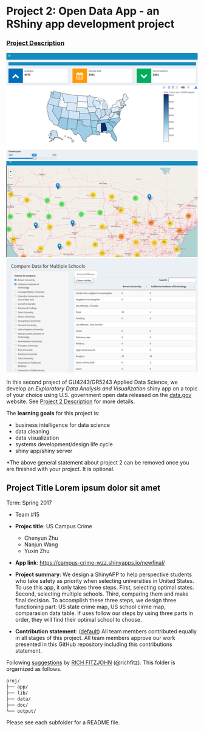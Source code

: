 # Project 2: Open Data App - an RShiny app development project

### [Project Description](doc/project2_desc.md)

![screenshot](doc/us.png)
![screenshot](doc/usSchool.png)
![screenshot](doc/DataTable.png)


In this second project of GU4243/GR5243 Applied Data Science, we develop an *Exploratory Data Analysis and Visualization* shiny app on a topic of your choice using U.S. government open data released on the [data.gov](https://data.gov/) website. See [Project 2 Description](project2_desc.md) for more details.  

The **learning goals** for this project is:

- business intelligence for data science
- data cleaning
- data visualization
- systems development/design life cycle
- shiny app/shiny server

*The above general statement about project 2 can be removed once you are finished with your project. It is optional.

## Project Title Lorem ipsum dolor sit amet
Term: Spring 2017

+ Team #15
+ **Projec title**: US Campus Crime
	+ Chenyun Zhu
	+ Nanjun Wang
	+ Yuxin Zhu
	
+ **App link**: https://campus-crime-wzz.shinyapps.io/newfinal/

+ **Project summary**: We design a ShinyAPP to help perspective students who take safety as priority when selecting universities in United States. To use this app, it only takes three steps. First, selecting optimal states. Second, selecting multiple schools. Third, comparing them and make final decision. To accomplish these three steps, we design three functioning part: US state crime map, US school cirme map, comparasion data table. If uses follow our steps by using three parts in order, they will find their optimal school to choose.

+ **Contribution statement**: ([default](doc/a_note_on_contributions.md)) All team members contributed equally in all stages of this project. All team members approve our work presented in this GitHub repository including this contributions statement. 

Following [suggestions](http://nicercode.github.io/blog/2013-04-05-projects/) by [RICH FITZJOHN](http://nicercode.github.io/about/#Team) (@richfitz). This folder is orgarnized as follows.

```
proj/
├── app/
├── lib/
├── data/
├── doc/
└── output/
```

Please see each subfolder for a README file.

